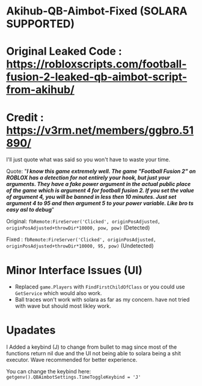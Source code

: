 # Akihub-QB-Aimbot-Fixed (SOLARA SUPPORTED)

# Original Leaked Code : https://robloxscripts.com/football-fusion-2-leaked-qb-aimbot-script-from-akihub/

# Credit : https://v3rm.net/members/ggbro.51890/

I'll just quote what was said so you won't have to waste your time. 

Quote: "***I know this game extremely well. The game "Football Fusion 2" on ROBLOX has a detection for not entirely your hook, but just your arguments. They have a fake power argument in the actual public place of the game which is argument 4 for football fusion 2. If you set the value of argument 4, you will be banned in less then 10 minutes. Just set argument 4 to 95 and then argument 5 to your power variable. Like bro ts easy asl to debug***"

Original: ```fbRemote:FireServer('Clicked', originPosAdjusted, originPosAdjusted+throwDir*10000, pow, pow)``` (Detected)

Fixed : ```fbRemote:FireServer('Clicked', originPosAdjusted, originPosAdjusted+throwDir*10000, 95, pow)``` (Undetected)


# Minor Interface Issues (UI)

- Replaced ```game.Players``` with ```FindFirstChildOfClass``` or you could use ```GetService``` which would also work.
- Ball traces won't work with solara as far as my concern. have not tried with wave but should most likley work.

# Upadates

I Added a keybind (J) to change from bullet to mag since most of the functions return nil due and the UI not being able to solara being a shit executor. Wave recommended for better experience.

You can change the keybind here: ```getgenv().QBAimbotSettings.TimeToggleKeybind = 'J'```

